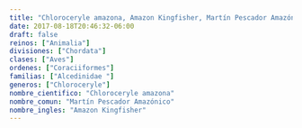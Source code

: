 ```yaml
---
title: "Chloroceryle amazona, Amazon Kingfisher, Martín Pescador Amazónico"
date: 2017-08-18T20:46:32-06:00
draft: false
reinos: ["Animalia"]
divisiones: ["Chordata"]
clases: ["Aves"]
ordenes: ["Coraciiformes"]
familias: ["Alcedinidae "]
generos: ["Chloroceryle"]
nombre_cientifico: "Chloroceryle amazona"
nombre_comun: "Martín Pescador Amazónico"
nombre_ingles: "Amazon Kingfisher"
---
```

